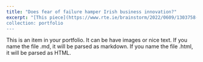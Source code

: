```yaml
---
title: "Does fear of failure hamper Irish business innovation?"
excerpt: "[This piece](https://www.rte.ie/brainstorm/2022/0609/1303758-ireland-business-innovation-success-failure/) disseminates the main findings from a published report analysing the Irish innovation ecosystem. [This report](https://www.ucc.ie/en/srerc/research/innovationinirelandcanwefailbetter/) uses the insights from major stakeholders, across a wide range of industries/sectors, alongside rigourous conceptual analysis to highlight ways in which the Irish innovation ecosystem can evolve and become better equipped to handle the challenges of an ever-changing world.
collection: portfolio
---
```


This is an item in your portfolio. It can be have images or nice text. If you name the file .md, it will be parsed as markdown. If you name the file .html, it will be parsed as HTML. 
